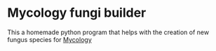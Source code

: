 # Mycology fungi builder
This a homemade python program that helps with the creation of new fungus species for [Mycology](https://github.com/SimoMett/MycologyMC)

